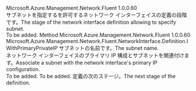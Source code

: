 <Type Name="IWithPrimaryNetworkSubnet" FullName="Microsoft.Azure.Management.Network.Fluent.NetworkInterface.Definition.IWithPrimaryNetworkSubnet">
  <TypeSignature Language="C#" Value="public interface IWithPrimaryNetworkSubnet" />
  <TypeSignature Language="ILAsm" Value=".class public interface auto ansi abstract IWithPrimaryNetworkSubnet" />
  <TypeSignature Language="DocId" Value="T:Microsoft.Azure.Management.Network.Fluent.NetworkInterface.Definition.IWithPrimaryNetworkSubnet" />
  <TypeSignature Language="VB.NET" Value="Public Interface IWithPrimaryNetworkSubnet" />
  <TypeSignature Language="F#" Value="type IWithPrimaryNetworkSubnet = interface" />
  <AssemblyInfo>
    <AssemblyName>Microsoft.Azure.Management.Network.Fluent</AssemblyName>
    <AssemblyVersion>1.0.0.60</AssemblyVersion>
  </AssemblyInfo>
  <Interfaces />
  <Docs>
    <summary>
            <span data-ttu-id="e34da-101">サブネットを指定するを許可するネットワーク インターフェイスの定義の段階です。</span><span class="sxs-lookup"><span data-stu-id="e34da-101">The stage of the network interface definition allowing to specify subnet.</span></span>
            </summary>
    <remarks>To be added.</remarks>
  </Docs>
  <Members>
    <Member MemberName="WithSubnet">
      <MemberSignature Language="C#" Value="public Microsoft.Azure.Management.Network.Fluent.NetworkInterface.Definition.IWithPrimaryPrivateIP WithSubnet (string name);" />
      <MemberSignature Language="ILAsm" Value=".method public hidebysig newslot virtual instance class Microsoft.Azure.Management.Network.Fluent.NetworkInterface.Definition.IWithPrimaryPrivateIP WithSubnet(string name) cil managed" />
      <MemberSignature Language="DocId" Value="M:Microsoft.Azure.Management.Network.Fluent.NetworkInterface.Definition.IWithPrimaryNetworkSubnet.WithSubnet(System.String)" />
      <MemberSignature Language="VB.NET" Value="Public Function WithSubnet (name As String) As IWithPrimaryPrivateIP" />
      <MemberSignature Language="F#" Value="abstract member WithSubnet : string -&gt; Microsoft.Azure.Management.Network.Fluent.NetworkInterface.Definition.IWithPrimaryPrivateIP" Usage="iWithPrimaryNetworkSubnet.WithSubnet name" />
      <MemberType>Method</MemberType>
      <AssemblyInfo>
        <AssemblyName>Microsoft.Azure.Management.Network.Fluent</AssemblyName>
        <AssemblyVersion>1.0.0.60</AssemblyVersion>
      </AssemblyInfo>
      <ReturnValue>
        <ReturnType>Microsoft.Azure.Management.Network.Fluent.NetworkInterface.Definition.IWithPrimaryPrivateIP</ReturnType>
      </ReturnValue>
      <Parameters>
        <Parameter Name="name" Type="System.String" />
      </Parameters>
      <Docs>
        <param name="name"><span data-ttu-id="e34da-102">サブネットの名前です。</span><span class="sxs-lookup"><span data-stu-id="e34da-102">The subnet name.</span></span></param>
        <summary>
            <span data-ttu-id="e34da-103">ネットワーク インターフェイスのプライマリ IP 構成とサブネットを関連付けます。</span><span class="sxs-lookup"><span data-stu-id="e34da-103">Associate a subnet with the network interface's primary IP configuration.</span></span>
            </summary>
        <returns>To be added.</returns>
        <remarks>To be added.</remarks>
        <return><span data-ttu-id="e34da-104">定義の次のステージ。</span><span class="sxs-lookup"><span data-stu-id="e34da-104">The next stage of the definition.</span></span></return>
      </Docs>
    </Member>
  </Members>
</Type>